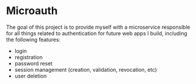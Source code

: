 # Microauth

The goal of this project is to provide myself with a microservice responsible for all things related to authentication for future web apps I build, including the following features:

- login
- registration
- password reset
- session management (creation, validation, revocation, etc)
- user deletion